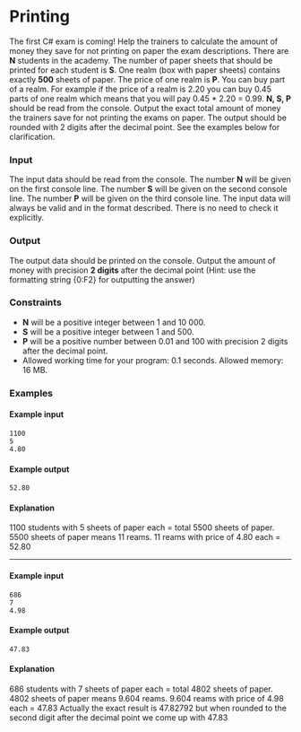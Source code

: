 # Printing
The first C# exam is coming! Help the trainers to calculate the amount of money they save for not printing on paper the exam descriptions. There are **N** students in the academy. The number of paper sheets that should be printed for each student is **S**. One realm (box with paper sheets) contains exactly **500** sheets of paper. The price of one realm is **P**.
You can buy part of a realm. For example if the price of a realm is 2.20 you can buy 0.45 parts of one realm which means that you will pay 0.45 * 2.20 = 0.99.
**N, S, P** should be read from the console. Output the exact total amount of money the trainers save for not printing the exams on paper. The output should be rounded with 2 digits after the decimal point.
See the examples below for clarification.
### Input
The input data should be read from the console.
The number **N** will be given on the first console line.
The number **S** will be given on the second console line.
The number **P** will be given on the third console line.
The input data will always be valid and in the format described. There is no need to check it explicitly.
### Output
The output data should be printed on the console.
Output the amount of money with precision **2 digits** after the decimal point (Hint: use the formatting string {0:F2} for outputting the answer)
### Constraints
* **N** will be a positive integer between 1 and 10 000.
* **S** will be a positive integer between 1 and 500.
* **P** will be a positive number between 0.01 and 100 with precision 2 digits after the decimal point.
* Allowed working time for your program: 0.1 seconds. Allowed memory: 16 MB.
### Examples
#### Example input
```
1100
5
4.80
```
#### Example output
```
52.80	
```
#### Explanation
1100 students with 5 sheets of paper each = total 5500 sheets of paper.
5500 sheets of paper means 11 reams.
11 reams with price of 4.80 each = 52.80
___

#### Example input
```
686
7
4.98
```
#### Example output
```
47.83
```
#### Explanation
686 students with 7 sheets of paper each = total 4802 sheets of paper.
4802 sheets of paper means 9.604 reams.
9.604 reams with price of 4.98 each = 47.83
Actually the exact result is 47.82792 but when rounded to the second digit after the decimal point we come up with 47.83
